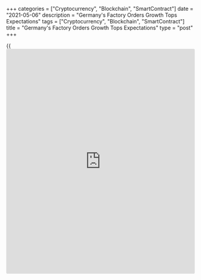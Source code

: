 +++
categories = ["Cryptocurrency", "Blockchain", "SmartContract"]
date = "2021-05-06"
description = "Germany's Factory Orders Growth Tops Expectations"
tags = ["Cryptocurrency", "Blockchain", "SmartContract"]
title = "Germany's Factory Orders Growth Tops Expectations"
type = "post"
+++

{{<iframe id="large-banner" src="https://www.bounty.group/#slide=3.0" width="100%" height="600" scrolling="no" style="border: 0px solid rgb(216, 221, 230); border-radius: 3px;">}}

Germany's factory orders growth accelerated more than expected in March
underpinned by both foreign and domestic demand, data from Destatis
revealed on Thursday.

Factory orders increased 3 percent month-on-month in March, faster than
the revised 1.4 percent increase seen in February. Orders were expected
to climb 1.7 percent.

Excluding major orders, real new orders in manufacturing were 1.6
percent higher than in the previous month.

Domestic orders were up 4.9 percent and foreign orders increased 1.6
percent in March. Orders from the euro area rose 0.7 percent, and that
from other countries gained 2.2 percent compared with February.

Among major segments, manufacturers of intermediate goods reported an
increase of 2.8 percent. Orders for capital goods gained 2.5 percent and
demand for consumer goods surged 8.5 percent.

On a yearly basis, new order growth increased sharply to 27.8 percent
from 5.8 percent in the previous month.

Turnover in manufacturing climbed 2 percent on month, reversing a 1.8
percent fall in February.

German industry had a weak start to the year due to supply chain
disruptions and the Christmas break, Carsten Brzeski, an ING economist,
said. More structurally, German industry is still on a catching up track
and a sharp rebound is expected soon.

Elsewhere, survey results from IHS Markit showed that Germany's
construction sector contracted further due to the reduction in demand
for new building work.

The survey showed unprecedented delays in the receipt of building
materials and products, alongside a sharp acceleration in the rate of
input cost inflation to a survey-record high.

The construction Purchasing Managers' Index fell to 46.2 in April from
47.5 in the previous month.

For comments and feedback [contact](https://www.playgroundfx.com/contact/): editorial@rtt[news](https://www.letsplayfx.com/blog/forex-news-website/).com

[Economic News][1]

 **What parts of the world are seeing the best (and worst) economic
performances lately? Click[here][2] to check out our [Econ Scorecard][2]
and find out! See up-to-the-moment [ranking](https://www.playgroundfx.com/blog/crypto-exchange-ranking/)s for the best and worst
performers in [GDP][3], [unemployment rate][4], [inflation][5] and much
more.**

   1. www.rtt[news](https://www.letsplayfx.com/blog/forex-news-website/).com/Content/EconomicNews.aspx
   2. www.rtt[news](https://www.letsplayfx.com/blog/forex-news-website/).com/economic-scorecard/world-rank/industrial-production/highest-performance.aspx
   3. www.rtt[news](https://www.letsplayfx.com/blog/forex-news-website/).com/economic-scorecard/world-rank/GDP/highest-performance.aspx
   4. www.rtt[news](https://www.letsplayfx.com/blog/forex-news-website/).com/economic-scorecard/world-rank/unemployment-rate/lowest-performance.aspx
   5. www.rtt[news](https://www.letsplayfx.com/blog/forex-news-website/).com/economic-scorecard/world-rank/CPI/highest-performance.aspx